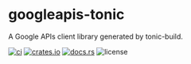 # googleapis-tonic

A Google APIs client library generated by tonic-build.

[![ci](https://github.com/bouzuya/googleapis-tonic/workflows/ci/badge.svg)](https://github.com/bouzuya/googleapis-tonic/actions)
[![crates.io](https://img.shields.io/crates/v/googleapis-tonic)](https://crates.io/crates/googleapis-tonic)
[![docs.rs](https://img.shields.io/docsrs/googleapis-tonic)](https://docs.rs/googleapis-tonic)
![license](https://img.shields.io/crates/l/googleapis-tonic)
